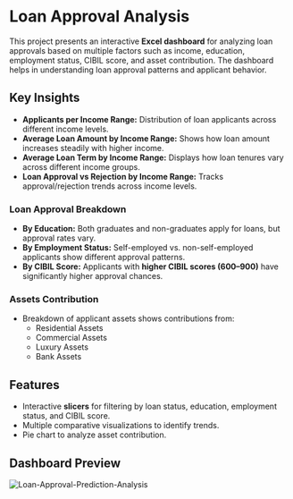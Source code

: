 # Loan Approval Analysis  

This project presents an interactive **Excel dashboard** for analyzing loan approvals based on multiple factors such as income, education, employment status, CIBIL score, and asset contribution. The dashboard helps in understanding loan approval patterns and applicant behavior.  

## Key Insights  

- **Applicants per Income Range:** Distribution of loan applicants across different income levels.  
- **Average Loan Amount by Income Range:** Shows how loan amount increases steadily with higher income.  
- **Average Loan Term by Income Range:** Displays how loan tenures vary across different income groups.  
- **Loan Approval vs Rejection by Income Range:** Tracks approval/rejection trends across income levels.  

### Loan Approval Breakdown  
- **By Education:** Both graduates and non-graduates apply for loans, but approval rates vary.  
- **By Employment Status:** Self-employed vs. non-self-employed applicants show different approval patterns.  
- **By CIBIL Score:** Applicants with **higher CIBIL scores (600–900)** have significantly higher approval chances.  

### Assets Contribution  
- Breakdown of applicant assets shows contributions from:  
  - Residential Assets  
  - Commercial Assets  
  - Luxury Assets  
  - Bank Assets  

## Features  

- Interactive **slicers** for filtering by loan status, education, employment status, and CIBIL score.  
- Multiple comparative visualizations to identify trends.  
- Pie chart to analyze asset contribution.  

## Dashboard Preview  

![Loan-Approval-Prediction-Analysis](loan_approval.png)  

